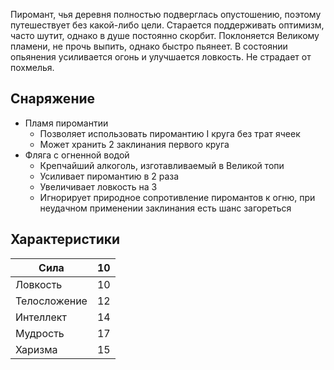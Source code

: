 Пиромант, чья деревня полностью подверглась опустошению, поэтому путешествует без какой-либо цели. Старается поддерживать оптимизм, часто шутит, однако в душе постоянно скорбит. Поклоняется Великому пламени, не прочь выпить, однако быстро пьянеет. В состоянии опьянения усиливается огонь и улучшается ловкость. Не страдает от похмелья.

## Снаряжение

- Пламя пиромантии
    - Позволяет использовать пиромантию I круга без трат ячеек
    - Может хранить 2 заклинания первого круга
- Фляга с огненной водой
    - Крепчайший алкоголь, изготавливаемый в Великой топи
    - Усиливает пиромантию в 2 раза
    - Увеличивает ловкость на 3
    - Игнорирует природное сопротивление пиромантов к огню, при неудачном применении заклинания есть шанс загореться

## Характеристики

| Сила | 10 |
| ---- | ---- |
| Ловкость | 10 |
| Телосложение | 12 |
| Интеллект | 14 |
| Мудрость | 17 |
| Харизма | 15 |